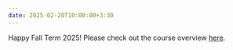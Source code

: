 ```yaml
---
date: 2025-02-20T10:00:00+3:30
---
```

Happy Fall Term 2025! Please check out the course overview [here](https://github.com/bcolabcourses/ISIfall2025/blob/main/static_files/ISI%202025%20Overview.pdf).

